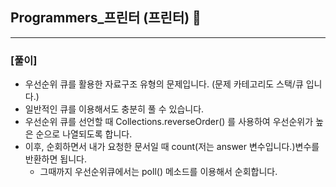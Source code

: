 ## Programmers_프린터 (프린터) 🚀
___



### **[풀이]**

- 우선순위 큐를 활용한 자료구조 유형의 문제입니다. (문제 카테고리도 스택/큐 입니다.)
- 일반적인 큐를 이용해서도 충분히 풀 수 있습니다.
- 우선순위 큐를 선언할 때 Collections.reverseOrder() 를 사용하여 우선순위가 높은 순으로 나열되도록 합니다.
- 이후, 순회하면서 내가 요청한 문서일 때 count(저는 answer 변수입니다.)변수를 반환하면 됩니다.
  - 그때까지 우선순위큐에서는 poll() 메소드를 이용해서 순회합니다.
